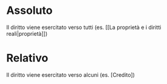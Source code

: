 # Assoluto

Il diritto viene esercitato verso tutti (es. [[La proprietà e i diritti reali|proprietà]])

# Relativo

Il diritto viene esercitato verso alcuni (es. [Credito])